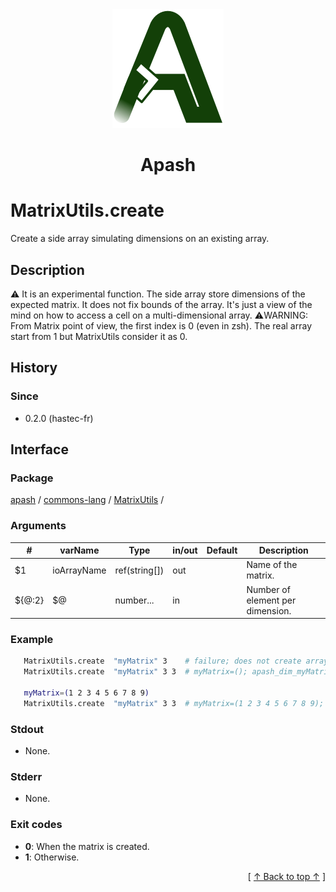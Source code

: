 
<div align='center' id='apash-top'>
  <a href='https://github.com/hastec-fr/apash'>
    <img alt='apash-logo' src='../../../../../../assets/apash-logo.svg'/>
  </a>

  # Apash
</div>


# MatrixUtils.create
Create a side array simulating dimensions on an existing array.

## Description
   ⚠️ It is an experimental function.
   The side array store dimensions of the expected matrix.
   It does not fix bounds of the array. It's just a view of the mind
   on how to access a cell on a multi-dimensional array.
   ⚠️WARNING: 
   From Matrix point of view, the first index is 0 (even in zsh).
   The real array start from 1 but MatrixUtils consider it as 0.

## History
### Since
  * 0.2.0 (hastec-fr)

## Interface
### Package
<!-- apash.packageBegin -->
[apash](../../../apash.md) / [commons-lang](../../commons-lang.md) / [MatrixUtils](../MatrixUtils.md) / 
<!-- apash.packageEnd -->

### Arguments
 | #      | varName        | Type          | in/out   | Default         | Description                          |
 |--------|----------------|---------------|----------|-----------------|--------------------------------------|
 | $1     | ioArrayName    | ref(string[]) | out      |                 | Name of the matrix.                  |
 | ${@:2} | $@             | number...     | in       |                 | Number of element per dimension.     |

### Example
 ```bash
    MatrixUtils.create  "myMatrix" 3    # failure; does not create array with 1 dimension
    MatrixUtils.create  "myMatrix" 3 3  # myMatrix=(); apash_dim_myMatrix=(3 3)

    myMatrix=(1 2 3 4 5 6 7 8 9)
    MatrixUtils.create  "myMatrix" 3 3  # myMatrix=(1 2 3 4 5 6 7 8 9); apash_dim_myMatrix=(3 3)
 ```

### Stdout
  * None.
### Stderr
  * None.

### Exit codes
  * **0**: When the matrix is created.
  * **1**: Otherwise.

  <div align='right'>[ <a href='#apash-top'>↑ Back to top ↑</a> ]</div>

